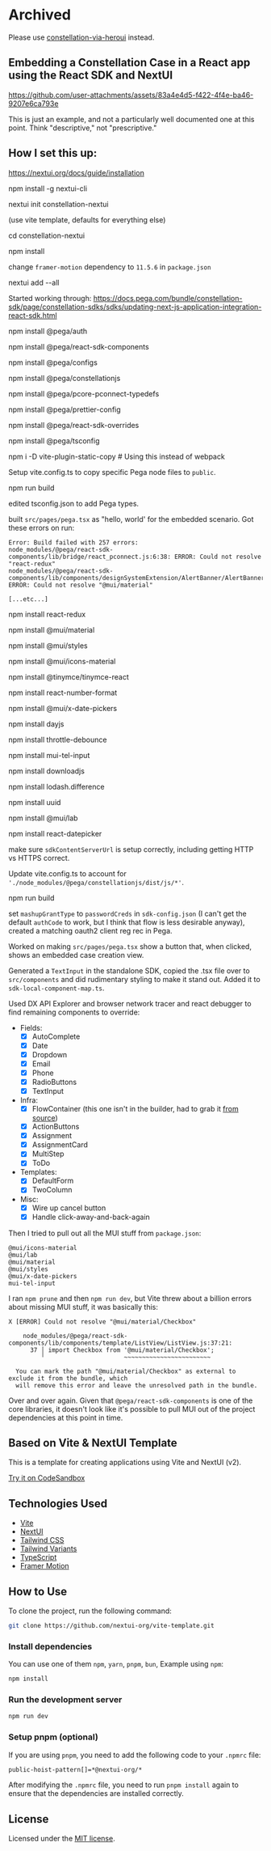# Archived
Please use [constellation-via-heroui](https://github.com/BessmanPega/constellation-via-heroui) instead.

## Embedding a Constellation Case in a React app using the React SDK and NextUI

https://github.com/user-attachments/assets/83a4e4d5-f422-4f4e-ba46-9207e6ca793e

This is just an example, and not a particularly well documented one at this point. Think "descriptive," not "prescriptive."

## How I set this up:

https://nextui.org/docs/guide/installation

npm install -g nextui-cli

nextui init constellation-nextui

(use vite template, defaults for everything else)

cd constellation-nextui

npm install

change `framer-motion` dependency to `11.5.6` in `package.json`

nextui add --all

Started working through: https://docs.pega.com/bundle/constellation-sdk/page/constellation-sdks/sdks/updating-next-js-application-integration-react-sdk.html

npm install @pega/auth

npm install @pega/react-sdk-components

npm install @pega/configs

npm install @pega/constellationjs

npm install @pega/pcore-pconnect-typedefs

npm install @pega/prettier-config

npm install @pega/react-sdk-overrides

npm install @pega/tsconfig

npm i -D vite-plugin-static-copy # Using this instead of webpack

Setup vite.config.ts to copy specific Pega node files to `public`.

npm run build

edited tsconfig.json to add Pega types.

built `src/pages/pega.tsx` as "hello, world' for the embedded scenario. Got these errors on run:

```
Error: Build failed with 257 errors:
node_modules/@pega/react-sdk-components/lib/bridge/react_pconnect.js:6:38: ERROR: Could not resolve "react-redux"
node_modules/@pega/react-sdk-components/lib/components/designSystemExtension/AlertBanner/AlertBanner.js:2:22: ERROR: Could not resolve "@mui/material"

[...etc...]
```

npm install react-redux

npm install @mui/material

npm install @mui/styles

npm install @mui/icons-material

npm install @tinymce/tinymce-react

npm install react-number-format

npm install @mui/x-date-pickers

npm install dayjs

npm install throttle-debounce

npm install mui-tel-input

npm install downloadjs

npm install lodash.difference

npm install uuid

npm install @mui/lab

npm install react-datepicker

make sure `sdkContentServerUrl` is setup correctly, including getting HTTP vs HTTPS correct.

Update vite.config.ts to account for `'./node_modules/@pega/constellationjs/dist/js/*'`.

npm run build

set `mashupGrantType` to `passwordCreds` in `sdk-config.json` (I can't get the default `authCode` to work, but I think that flow is less desirable anyway), created a matching oauth2 client reg rec in Pega.

Worked on making `src/pages/pega.tsx` show a button that, when clicked, shows an embedded case creation view.

Generated a `TextInput` in the standalone SDK, copied the .tsx file over to `src/components` and did rudimentary styling to make it stand out. Added it to `sdk-local-component-map.ts`.

Used DX API Explorer and browser network tracer and react debugger to find remaining components to override:

- Fields:
    - [x] AutoComplete
    - [x] Date
    - [x] Dropdown
    - [x] Email
    - [x] Phone
    - [x] RadioButtons
    - [x] TextInput
- Infra:
    - [x] FlowContainer (this one isn't in the builder, had to grab it [from source](https://github.com/pegasystems/react-sdk-components/blob/29499ce83d08a14768981fed8eefcc613d5e7dab/packages/react-sdk-components/src/components/infra/Containers/FlowContainer/FlowContainer.tsx))
    - [x] ActionButtons
    - [x] Assignment
    - [x] AssignmentCard
    - [x] MultiStep
    - [x] ToDo
- Templates:
    - [x] DefaultForm
    - [X] TwoColumn
- Misc:
    - [x] Wire up cancel button
    - [x] Handle click-away-and-back-again

Then I tried to pull out all the MUI stuff from `package.json`:

```
@mui/icons-material
@mui/lab
@mui/material
@mui/styles
@mui/x-date-pickers
mui-tel-input
```

I ran `npm prune` and then `npm run dev`, but Vite threw about a billion errors about missing MUI stuff, it was basically this:

```
X [ERROR] Could not resolve "@mui/material/Checkbox"

    node_modules/@pega/react-sdk-components/lib/components/template/ListView/ListView.js:37:21:
      37 │ import Checkbox from '@mui/material/Checkbox';
         ╵                      ~~~~~~~~~~~~~~~~~~~~~~~~

  You can mark the path "@mui/material/Checkbox" as external to exclude it from the bundle, which
  will remove this error and leave the unresolved path in the bundle.
```

Over and over again. Given that `@pega/react-sdk-components` is one of the core libraries, it doesn't look like it's possible to pull MUI out of the project dependencies at this point in time.

## Based on Vite & NextUI Template

This is a template for creating applications using Vite and NextUI (v2).

[Try it on CodeSandbox](https://githubbox.com/nextui-org/vite-template)

## Technologies Used

- [Vite](https://vitejs.dev/guide/)
- [NextUI](https://nextui.org)
- [Tailwind CSS](https://tailwindcss.com)
- [Tailwind Variants](https://tailwind-variants.org)
- [TypeScript](https://www.typescriptlang.org)
- [Framer Motion](https://www.framer.com/motion)

## How to Use

To clone the project, run the following command:

```bash
git clone https://github.com/nextui-org/vite-template.git
```

### Install dependencies

You can use one of them `npm`, `yarn`, `pnpm`, `bun`, Example using `npm`:

```bash
npm install
```

### Run the development server

```bash
npm run dev
```

### Setup pnpm (optional)

If you are using `pnpm`, you need to add the following code to your `.npmrc` file:

```bash
public-hoist-pattern[]=*@nextui-org/*
```

After modifying the `.npmrc` file, you need to run `pnpm install` again to ensure that the dependencies are installed correctly.

## License

Licensed under the [MIT license](https://github.com/nextui-org/vite-template/blob/main/LICENSE).
